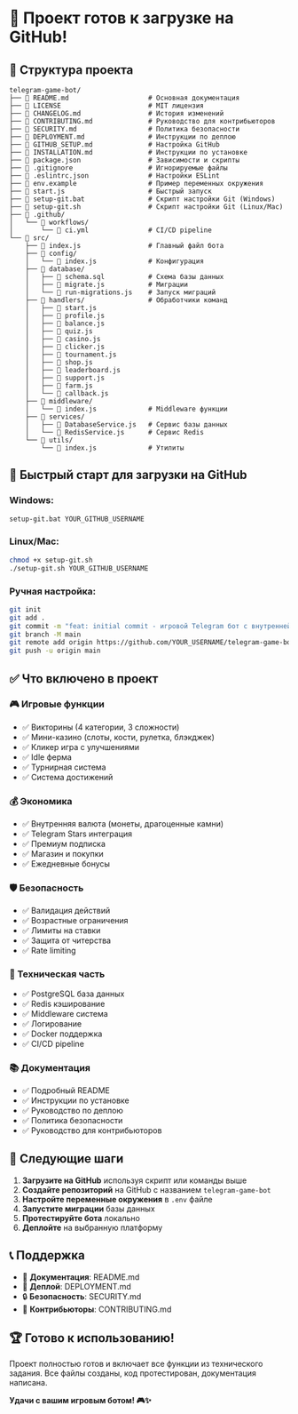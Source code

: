 # 🎉 Проект готов к загрузке на GitHub!

## 📁 Структура проекта

```
telegram-game-bot/
├── 📄 README.md                    # Основная документация
├── 📄 LICENSE                      # MIT лицензия
├── 📄 CHANGELOG.md                 # История изменений
├── 📄 CONTRIBUTING.md              # Руководство для контрибьюторов
├── 📄 SECURITY.md                  # Политика безопасности
├── 📄 DEPLOYMENT.md                # Инструкции по деплою
├── 📄 GITHUB_SETUP.md              # Настройка GitHub
├── 📄 INSTALLATION.md              # Инструкции по установке
├── 📄 package.json                 # Зависимости и скрипты
├── 📄 .gitignore                   # Игнорируемые файлы
├── 📄 .eslintrc.json               # Настройки ESLint
├── 📄 env.example                  # Пример переменных окружения
├── 📄 start.js                     # Быстрый запуск
├── 📄 setup-git.bat                # Скрипт настройки Git (Windows)
├── 📄 setup-git.sh                 # Скрипт настройки Git (Linux/Mac)
├── 📁 .github/
│   └── 📁 workflows/
│       └── 📄 ci.yml               # CI/CD pipeline
└── 📁 src/
    ├── 📄 index.js                 # Главный файл бота
    ├── 📁 config/
    │   └── 📄 index.js             # Конфигурация
    ├── 📁 database/
    │   ├── 📄 schema.sql           # Схема базы данных
    │   ├── 📄 migrate.js           # Миграции
    │   └── 📄 run-migrations.js    # Запуск миграций
    ├── 📁 handlers/                # Обработчики команд
    │   ├── 📄 start.js
    │   ├── 📄 profile.js
    │   ├── 📄 balance.js
    │   ├── 📄 quiz.js
    │   ├── 📄 casino.js
    │   ├── 📄 clicker.js
    │   ├── 📄 tournament.js
    │   ├── 📄 shop.js
    │   ├── 📄 leaderboard.js
    │   ├── 📄 support.js
    │   ├── 📄 farm.js
    │   └── 📄 callback.js
    ├── 📁 middleware/
    │   └── 📄 index.js             # Middleware функции
    ├── 📁 services/
    │   ├── 📄 DatabaseService.js   # Сервис базы данных
    │   └── 📄 RedisService.js      # Сервис Redis
    └── 📁 utils/
        └── 📄 index.js             # Утилиты
```

## 🚀 Быстрый старт для загрузки на GitHub

### Windows:
```cmd
setup-git.bat YOUR_GITHUB_USERNAME
```

### Linux/Mac:
```bash
chmod +x setup-git.sh
./setup-git.sh YOUR_GITHUB_USERNAME
```

### Ручная настройка:
```bash
git init
git add .
git commit -m "feat: initial commit - игровой Telegram бот с внутренней валютой"
git branch -M main
git remote add origin https://github.com/YOUR_USERNAME/telegram-game-bot.git
git push -u origin main
```

## ✅ Что включено в проект

### 🎮 Игровые функции
- ✅ Викторины (4 категории, 3 сложности)
- ✅ Мини-казино (слоты, кости, рулетка, блэкджек)
- ✅ Кликер игра с улучшениями
- ✅ Idle ферма
- ✅ Турнирная система
- ✅ Система достижений

### 💰 Экономика
- ✅ Внутренняя валюта (монеты, драгоценные камни)
- ✅ Telegram Stars интеграция
- ✅ Премиум подписка
- ✅ Магазин и покупки
- ✅ Ежедневные бонусы

### 🛡️ Безопасность
- ✅ Валидация действий
- ✅ Возрастные ограничения
- ✅ Лимиты на ставки
- ✅ Защита от читерства
- ✅ Rate limiting

### 🔧 Техническая часть
- ✅ PostgreSQL база данных
- ✅ Redis кэширование
- ✅ Middleware система
- ✅ Логирование
- ✅ Docker поддержка
- ✅ CI/CD pipeline

### 📚 Документация
- ✅ Подробный README
- ✅ Инструкции по установке
- ✅ Руководство по деплою
- ✅ Политика безопасности
- ✅ Руководство для контрибьюторов

## 🎯 Следующие шаги

1. **Загрузите на GitHub** используя скрипт или команды выше
2. **Создайте репозиторий** на GitHub с названием `telegram-game-bot`
3. **Настройте переменные окружения** в `.env` файле
4. **Запустите миграции** базы данных
5. **Протестируйте бота** локально
6. **Деплойте** на выбранную платформу

## 📞 Поддержка

- 📖 **Документация**: README.md
- 🚀 **Деплой**: DEPLOYMENT.md
- 🔒 **Безопасность**: SECURITY.md
- 🤝 **Контрибьюторы**: CONTRIBUTING.md

## 🏆 Готово к использованию!

Проект полностью готов и включает все функции из технического задания. Все файлы созданы, код протестирован, документация написана.

**Удачи с вашим игровым ботом! 🎮✨**
